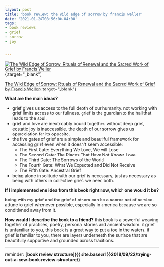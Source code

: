 ```yaml
---
layout: post
title: 'book review: the wild edge of sorrow by francis weller'
date: '2021-01-26T08:56:00-04:00'
tags:
- book reviews
- grief
- sorrow
- joy


--- 
```




[![The Wild Edge of Sorrow: Rituals of Renewal and the Sacred Work of Grief by Francis Weller](https://i.gr-assets.com/images/S/compressed.photo.goodreads.com/books/1420793814l/23995457.jpg)](https://www.goodreads.com/book/show/23995457-the-wild-edge-of-sorrow){:target="_blank"}

[The Wild Edge of Sorrow: Rituals of Renewal and the Sacred Work of Grief by Francis Weller](https://www.goodreads.com/book/show/23995457-the-wild-edge-of-sorrow){:target="_blank"}



<b>What are the main ideas?</b> 
* grief gives us access to the full depth of our humanity. not working with grief limits access to our fullness. grief is the guardian to the hall that leads to the soul.
* grief and love are inextricably bound together. without deep grief, ecstatic joy is inaccessible. the depth of our sorrow gives us appreciation for its opposite.
* the five gates of grief are a simple and beautiful framework for accessing grief even when it doesn't seem accessible:
    * The First Gate: Everything We Love, We will Lose 
    * The Second Gate: The Places That Have Not Known Love 
    * The Third Gate: The Sorrows of the World 
    * The Fourth Gate: What We Expected and Did Not Receive 
    * The Fifth Gate: Ancestral Grief   
* being alone in solitude with our grief is necessary, just as necessary as being with others in collective grief. we need both.



<b>If I implemented one idea from this book right now, which one would it be?</b>

being with my grief and the grief of others can be a sacred act of service. attune to grief whenever possible, especially in america because we are so conditioned away from it. 
 
<b>How would I describe the book to a friend?</b>
this book is a powerful weaving together of practices, poetry, personal stories and ancient wisdom. if grief is unfamiliar to you, this book is a great way to put a toe in the waters. if grief is familiar to you, there are layers underneath the surface that are beautifully supportive and grounded across traditions. 

---

reminder: **[book review structure]({{ site.baseurl }}2018/09/22/trying-out-a-new-book-review-structure/)**

<!-- hyperlink bank -->


<!-- &#042; = asterisk -->
<!-- &#039; = single quote '-->

